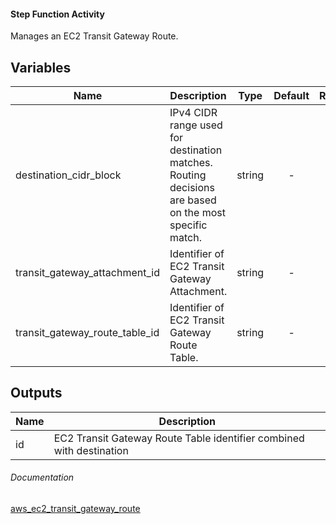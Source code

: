 ####  Step Function Activity


Manages an EC2 Transit Gateway Route.


## Variables

| Name | Description | Type | Default | Required |
|------|-------------|:----:|:-----:|:-----:|
|destination_cidr_block | IPv4 CIDR range used for destination matches. Routing decisions are based on the most specific match.| string | - | yes |
|transit_gateway_attachment_id | Identifier of EC2 Transit Gateway Attachment.| string | - | yes |
|transit_gateway_route_table_id | Identifier of EC2 Transit Gateway Route Table.| string | - | yes |



## Outputs

| Name | Description |
|------|-------------|
|id | EC2 Transit Gateway Route Table identifier combined with destination|


###### Documentation
[aws_ec2_transit_gateway_route](https://www.terraform.io/docs/providers/aws/r/ec2_transit_gateway_route.html)
